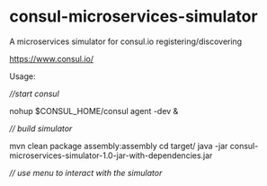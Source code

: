# consul-microservices-simulator
A microservices simulator for consul.io registering/discovering

https://www.consul.io/

Usage:

[comment]: # (This actually is the most platform independent comment)

*//start consul*
<p>
nohup $CONSUL_HOME/consul agent -dev &

*// build simulator*
<p>
mvn clean package assembly:assembly
cd target/
java -jar consul-microservices-simulator-1.0-jar-with-dependencies.jar

*// use menu to interact with the simulator*
